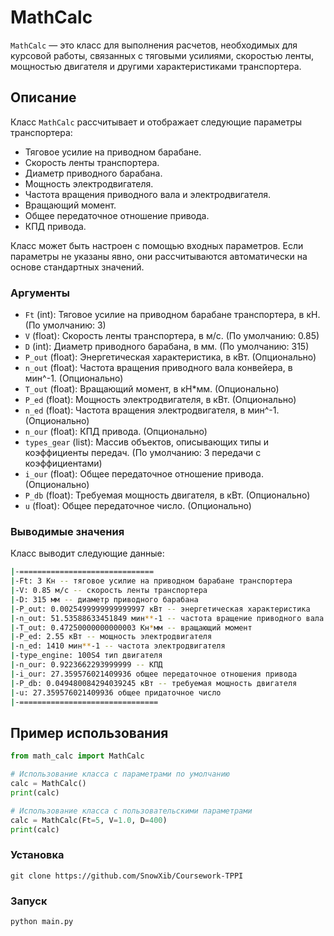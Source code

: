 # MathCalc

`MathCalc` — это класс для выполнения расчетов, необходимых для курсовой работы, связанных с тяговыми усилиями, скоростью ленты, мощностью двигателя и другими характеристиками транспортера.

## Описание

Класс `MathCalc` рассчитывает и отображает следующие параметры транспортера:
- Тяговое усилие на приводном барабане.
- Скорость ленты транспортера.
- Диаметр приводного барабана.
- Мощность электродвигателя.
- Частота вращения приводного вала и электродвигателя.
- Вращающий момент.
- Общее передаточное отношение привода.
- КПД привода.

Класс может быть настроен с помощью входных параметров. Если параметры не указаны явно, они рассчитываются автоматически на основе стандартных значений.

### Аргументы

- `Ft` (int): Тяговое усилие на приводном барабане транспортера, в кН. (По умолчанию: 3)
- `V` (float): Скорость ленты транспортера, в м/с. (По умолчанию: 0.85)
- `D` (int): Диаметр приводного барабана, в мм. (По умолчанию: 315)
- `P_out` (float): Энергетическая характеристика, в кВт. (Опционально)
- `n_out` (float): Частота вращения приводного вала конвейера, в мин^-1. (Опционально)
- `T_out` (float): Вращающий момент, в кН*мм. (Опционально)
- `P_ed` (float): Мощность электродвигателя, в кВт. (Опционально)
- `n_ed` (float): Частота вращения электродвигателя, в мин^-1. (Опционально)
- `n_our` (float): КПД привода. (Опционально)
- `types_gear` (list): Массив объектов, описывающих типы и коэффициенты передач. (По умолчанию: 3 передачи с коэффициентами)
- `i_our` (float): Общее передаточное отношение привода. (Опционально)
- `P_db` (float): Требуемая мощность двигателя, в кВт. (Опционально)
- `u` (float): Общее передаточное число. (Опционально)

### Выводимые значения

Класс выводит следующие данные:
```bash
|-==============================
|-Ft: 3 Кн -- тяговое усилие на приводном барабане транспортера
|-V: 0.85 м/с -- скорость ленты транспортера
|-D: 315 мм -- диаметр приводного барабана
|-P_out: 0.0025499999999999997 кВт -- энергетическая характеристика
|-n_out: 51.53588633451849 мин**-1 -- частота вращение приводного вала конвейера
|-T_out: 0.47250000000000003 Кн*мм -- вращающий момент
|-P_ed: 2.55 кВт -- мощность электродвигателя
|-n_ed: 1410 мин**-1 -- частота электродвигателя
|-type_engine: 100S4 тип двигателя
|-n_our: 0.9223662293999999 -- КПД
|-i_our: 27.359576021409936 общее передаточное отношения привода
|-P_db: 0.049480084294039245 кВт -- требуемая мощность двигателя
|-u: 27.359576021409936 общее придаточное число
|-===============================
```

## Пример использования

```python
from math_calc import MathCalc

# Использование класса с параметрами по умолчанию
calc = MathCalc()
print(calc)

# Использование класса с пользовательскими параметрами
calc = MathCalc(Ft=5, V=1.0, D=400)
print(calc)
```

### Установка
`git clone https://github.com/SnowXib/Coursework-TPPI`

### Запуск
`python main.py`
